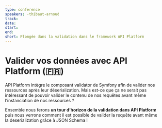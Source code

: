 ```yaml
---
type: conference
speakers: -thibaut-arnoud 
track: 
date: 
start: 
end: 
short: Plongée dans la validation dans le framework API Platform
---
```


# Valider vos données avec API Platform (🇫🇷) 

API Platform intègre le composant validator de Symfony afin de valider nos ressources après leur déserialization. Mais est-ce que ça ne serait pas intéressant de pouvoir valider le contenu de nos requêtes avant même l’instanciation de nos ressources ?

Ensemble nous ferons **un tour d’horizon de la validation dans API Platform** puis nous verrons comment il est possible de valider la requête avant même la deserialization grâce à JSON Schema !
